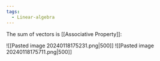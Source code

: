 ```yaml
---
tags:
  - Linear-algebra
---
```

The sum of vectors is [[Associative Property]]:

![[Pasted image 20240118175231.png|500]]
![[Pasted image 20240118175711.png|500]]